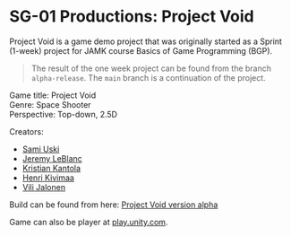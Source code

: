 # SG-01 Productions: Project Void

Project Void is a game demo project that was originally started as a Sprint (1-week) project for JAMK course Basics of Game Programming (BGP). 

> The result of the one week project can be found from the branch `alpha-release`. The `main` branch is a continuation of the project.

Game title: Project Void<br>
Genre: Space Shooter<br>
Perspective: Top-down, 2.5D

Creators:
- [Sami Uski](https://github.com/Rykmentti)
- [Jeremy LeBlanc](https://github.com/LeBlancJS88)
- [Kristian Kantola](https://github.com/K9958)
- [Henri Kivimaa](https://github.com/Hemiger)
- [Vili Jalonen](https://github.com/Vilonen)

Build can be found from here: [Project Void version alpha](https://kantola.eu/files/projectvoid.zip)

Game can also be player at [play.unity.com](https://play.unity.com/mg/other/project-void-sprint-week-project).
